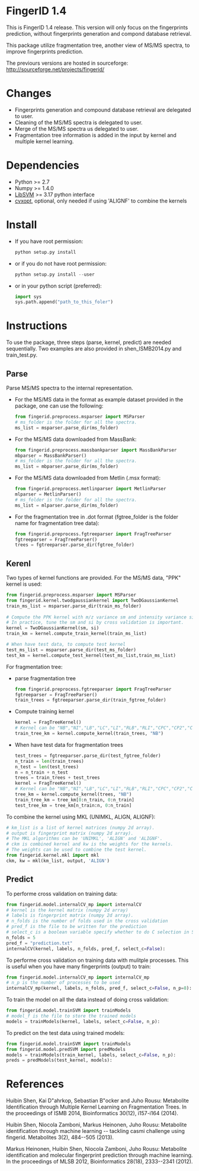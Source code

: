 FingerID 1.4
============

This is FingerID 1.4 release. This version will only focus on the fingerprints
prediction, without fingerprints generation and compond database retrieval.

This package utilize fragmentation tree, another view of MS/MS spectra, to 
improve fingerprints prediction.

The previours versions are hosted in sourceforge: http://sourceforge.net/projects/fingerid/


Changes
=======

- Fingerprints generation and compound database retrieval are delegated to user.
- Cleaning of the MS/MS spectra is delegated to user.
- Merge of the MS/MS spectra us delegated to user.
- Fragmentation tree information is added in the input by kernel and multiple
kernel learning.

Dependencies
============

- Python >= 2.7
- Numpy >= 1.4.0
- [LibSVM](http://cvxopt.org/install/index.html) >= 3.17 python interface
- [cvxopt](http://cvxopt.org/install/index.html), optional, only needed if using 'ALIGNF' to combine the kernels

Install
=======
- If you have root permission:

  ```python
  python setup.py install
  ```

- or if you do not have root permission:

  ```python
  python setup.py install --user
  ```

- or in your python script (preferred):

  ```python
  import sys
  sys.path.append("path_to_this_foler")
  ```

Instructions
============

To use the package, three steps (parse, kernel, predict) are needed sequentially.
Two examples are also provided in shen_ISMB2014.py and train_test.py.

Parse
-----

Parse MS/MS spectra to the internal representation.

- For the MS/MS data in the format as example dataset provided in the package, one can use the following: 

  ```python
  from fingerid.preprocess.msparser import MSParser
  # ms_folder is the folder for all the spectra.
  ms_list = msparser.parse_dir(ms_folder) 
  ```

- For the MS/MS data downloaded from MassBank:

  ```python  
  from fingerid.preprocess.massbankparser import MassBankParser
  mbparser = MassBankParser()
  # ms_folder is the folder for all the spectra.
  ms_list = mbparser.parse_dir(ms_folder)
  ```

- For the MS/MS data downloaded from Metlin (.msx format):

  ```python
  from fingerid.preprocess.metlinparser import MetlinParser
  mlparser = MetlinParser()
  # ms_folder is the folder for all the spectra.
  ms_list = mlparser.parse_dir(ms_folder)
  ```

- For the fragmentation tree in .dot format (fgtree_folder is the folder name for fragmentation tree data):

  ```python
  from fingerid.preprocess.fgtreeparser import FragTreeParser
  fgtreeparser = FragTreeParser()
  trees = fgtreeparser.parse_dir(fgtree_folder)
  ```

Kerenl
------

Two types of kernel functions are provided. For the MS/MS data, "PPK" kernel is
used:
  
  ```python
  from fingerid.preprocess.msparser import MSParser
  from fingerid.kernel.twodgaussiankernel import TwoDGaussianKernel
  train_ms_list = msparser.parse_dir(train_ms_folder)
   
  # Compute the PPK kernel with m/z variance sm and intensity variance si.
  # In practice, tune the sm and si by cross validation is important.
  kernel = TwoDGaussianKernel(sm, si)
  train_km = kernel.compute_train_kernel(train_ms_list)

  # When have test data, to compute test kernel
  test_ms_list = msparser.parse_dir(test_ms_folder)
  test_km = kernel.compute_test_kernel(test_ms_list,train_ms_list)
  ```

For fragmentation tree:

- parse fragmentation tree

  ```python
  from fingerid.preprocess.fgtreeparser import FragTreeParser
  fgtreeparser = FragTreeParser()
  train_trees = fgtreeparser.parse_dir(train_fgtree_folder)
  ```

- Compute training kernel

  ```python
  kernel = FragTreeKernel()
  # Kernel can be "NB","NI","LB","LC","LI","RLB","RLI","CPC","CP2","CPK","CSC"
  train_tree_km = kernel.compute_kernel(train_trees, "NB")
  ```  

- When have test data for fragmentation trees

  ```python
  test_trees = fgtreeparser.parse_dir(test_fgtree_folder)  
  n_train = len(train_trees)
  n_test = len(test_trees)
  n = n_train + n_test
  trees = train_trees + test_trees
  kernel = FragTreeKernel()
  # Kernel can be "NB","NI","LB","LC","LI","RLB","RLI","CPC","CP2","CPK","CSC"
  tree_km = kernel.compute_kernel(trees, "NB")
  train_tree_km = tree_km[0:n_train, 0:n_train]
  test_tree_km = tree_km[n_train:n, 0:n_train]
  ```

To combine the kernel using MKL (UNIMKL, ALIGN, ALIGNF):

  ```python
  # km_list is a list of kernel matrices (numpy 2d array).
  # output is fingerprint matrix (numpy 2d array).
  # The MKL algorithms can be 'UNIMKL', 'ALIGN' and 'ALIGNF'.
  # ckm is combined kernel and kw is the weights for the kernels.
  # The weights can be used to combine the test kernel.
  from fingerid.kernel.mkl import mkl
  ckm, kw = mkl(km_list, output, 'ALIGN')
  ```

Predict
----------

To performe cross validation on training data:

  ```python
  from fingerid.model.internalCV_mp import internalCV
  # kernel is the kernel matrix (numpy 2d array)
  # labels is fingerprint matrix (numpy 2d array).
  # n_folds is the number of folds used in the cross validation
  # pred_f is the file to be written for the prediction
  # select_c is a boolean variable specify whether to do C selection in SVM.
  n_folds = 5
  pred_f = "prediction.txt"
  internalCV(kernel, labels, n_folds, pred_f, select_c=False):
  ```
 
To performe cross validation on training data with mulitple processes. This is
useful when you have many fingerprints (output) to train:

  ```python
  from fingerid.model.internalCV_mp import internalCV_mp
  # n_p is the number of processes to be used
  internalCV_mp(kernel, labels, n_folds, pred_f, select_c=False, n_p=8):
  ```

To train the model on all the data instead of doing cross validation:

  ```python
  from fingerid.model.trainSVM import trainModels
  # model_f is the file to store the trained models
  models = trainModels(kernel, labels, select_c=False, n_p):
  ```

To predict on the test data using trained models:

  ```python
  from fingerid.model.trainSVM import trainModels
  from fingerid.model.predSVM import predModels
  models = trainModels(train_kernel, labels, select_c=False, n_p):
  preds = predModels(test_kernel, models):
  ```

References
==========
Huibin Shen, Kai D\"ahrkop, Sebastian B\"ocker and Juho Rousu: Metabolite Identification through Multiple Kernel Learning on Fragmentation Trees. In the proceedings of ISMB 2014, Bioinformatics 30(12), i157-i164 (2014). 

Huibin Shen, Niocola Zamboni, Markus Heinonen, Juho Rousu: Metabolite identification through machine learning -- tackling casmi challenge using fingerid. Metabolites 3(2), 484--505 (2013).

Markus Heinonen, Huibin Shen, Niocola Zamboni, Juho Rousu: Metabolite identification and molecular fingerprint prediction through machine learning. In the proceedings of MLSB 2012, Bioinformatics 28(18), 2333--2341 (2012).
